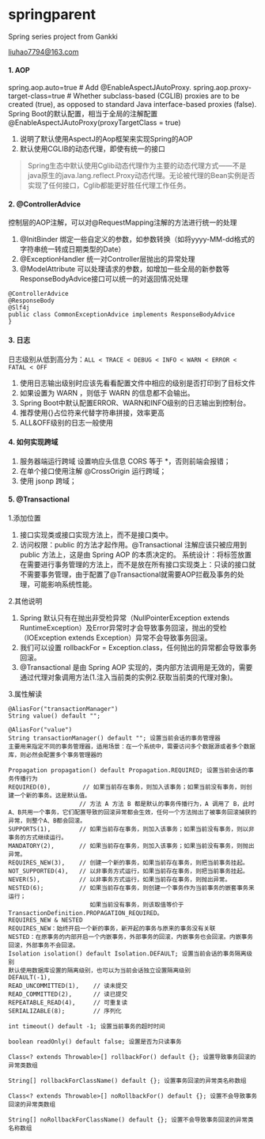 # springparent
Spring series project from Gankki

liuhao7794@163.com

#### 1. AOP
spring.aop.auto=true # Add @EnableAspectJAutoProxy.
spring.aop.proxy-target-class=true # Whether subclass-based (CGLIB) proxies are to be created (true), as opposed to standard Java interface-based proxies (false).
Spring Boot的默认配置，相当于全局的注解配置@EnableAspectJAutoProxy(proxyTargetClass = true)
1. 说明了默认使用AspectJ的Aop框架来实现Spring的AOP
2. 默认使用CGLIB的动态代理，即使有统一的接口
>Spring生态中默认使用Cglib动态代理作为主要的动态代理方式——不是java原生的java.lang.reflect.Proxy动态代理。无论被代理的Bean实例是否实现了任何接口，Cglib都能更好胜任代理工作任务。

#### 2. @ControllerAdvice
控制层的AOP注解，可以对@RequestMapping注解的方法进行统一的处理
1. @InitBinder 绑定一些自定义的参数，如参数转换（如将yyyy-MM-dd格式的字符串统一转成日期类型的Date）
2. @ExceptionHandler 统一对Controller层抛出的异常处理
3. @ModelAttribute 可以处理请求的参数，如增加一些全局的新参数等
ResponseBodyAdvice接口可以统一的对返回情况处理
```
@ControllerAdvice
@ResponseBody
@Slf4j
public class CommonExceptionAdvice implements ResponseBodyAdvice
}
```
#### 3. 日志
日志级别从低到高分为：`ALL < TRACE < DEBUG < INFO < WARN < ERROR < FATAL < OFF`
1. 使用日志输出级别时应该先看看配置文件中相应的级别是否打印到了目标文件
2. 如果设置为 WARN ，则低于 WARN 的信息都不会输出。 
3. Spring Boot中默认配置ERROR、WARN和INFO级别的日志输出到控制台。 
4. 推荐使用{}占位符来代替字符串拼接，效率更高
5. ALL&OFF级别的日志一般使用

#### 4. 如何实现跨域
1. 服务器端运行跨域 设置响应头信息 CORS 等于 *，否则前端会报错；
2. 在单个接口使用注解 @CrossOrigin 运行跨域；
3. 使用 jsonp 跨域；

#### 5. @Transactional
1.添加位置
1. 接口实现类或接口实现方法上，而不是接口类中。
2. 访问权限：public 的方法才起作用。@Transactional 注解应该只被应用到 public 方法上，这是由 Spring AOP 的本质决定的。
系统设计：将标签放置在需要进行事务管理的方法上，而不是放在所有接口实现类上：只读的接口就不需要事务管理，由于配置了@Transactional就需要AOP拦截及事务的处理，可能影响系统性能。

2.其他说明
1. Spring 默认只有在抛出非受检异常（NullPointerException extends RuntimeException）及Error异常时才会导致事务回滚，抛出的受检（IOException extends Exception）异常不会导致事务回滚。
2. 我们可以设置 rollbackFor = Exception.class，任何抛出的异常都会导致事务回滚。
3. @Transactional 是由 Spring AOP 实现的，类内部方法调用是无效的，需要通过代理对象调用方法(1.注入当前类的实例2.获取当前类的代理对象)。

3.属性解读
```
@AliasFor("transactionManager")
String value() default "";

@AliasFor("value")
String transactionManager() default ""; 设置当前会话的事务管理器
主要用来指定不同的事务管理器，适用场景：在一个系统中，需要访问多个数据源或者多个数据库，则必然会配置多个事务管理器的

Propagation propagation() default Propagation.REQUIRED; 设置当前会话的事务传播行为
REQUIRED(0),         // 如果当前存在事务，则加入该事务；如果当前没有事务，则创建一个新的事务。这是默认值。
                    // 方法 A 方法 B 都是默认的事务传播行为，A 调用了 B，此时 A、B共用一个事务，它们配置导致的回滚异常都会生效，任何一个方法抛出了被事务回滚捕获的异常，则整个A、B都会回滚。
SUPPORTS(1),        // 如果当前存在事务，则加入该事务；如果当前没有事务，则以非事务的方式继续运行。
MANDATORY(2),       // 如果当前存在事务，则加入该事务；如果当前没有事务，则抛出异常。
REQUIRES_NEW(3),    // 创建一个新的事务，如果当前存在事务，则把当前事务挂起。
NOT_SUPPORTED(4),   // 以非事务方式运行，如果当前存在事务，则把当前事务挂起。
NEVER(5),           // 以非事务方式运行，如果当前存在事务，则抛出异常。
NESTED(6);          // 如果当前存在事务，则创建一个事务作为当前事务的嵌套事务来运行；
                       如果当前没有事务，则该取值等价于TransactionDefinition.PROPAGATION_REQUIRED。
REQUIRES_NEW & NESTED
REQUIRES_NEW：始终开启一个新的事务，新开起的事务与原来的事务没有关联
NESTED：在原事务的内部开启一个内嵌事务，外部事务的回滚，内嵌事务也会回滚。内嵌事务回滚，外部事务不会回滚。 
Isolation isolation() default Isolation.DEFAULT; 设置当前会话的事务隔离级别
默认使用数据库设置的隔离级别，也可以为当前会话独立设置隔离级别
DEFAULT(-1),
READ_UNCOMMITTED(1),    // 读未提交
READ_COMMITTED(2),      // 读已提交
REPEATABLE_READ(4),     // 可重复读
SERIALIZABLE(8);        // 序列化
    
int timeout() default -1; 设置当前事务的超时时间

boolean readOnly() default false; 设置是否为只读事务

Class<? extends Throwable>[] rollbackFor() default {}; 设置导致事务回滚的异常类数组

String[] rollbackForClassName() default {}; 设置事务回滚的异常类名称数组

Class<? extends Throwable>[] noRollbackFor() default {}; 设置不会导致事务回滚的异常类数组

String[] noRollbackForClassName() default {}; 设置不会导致事务回滚的异常类名称数组
```